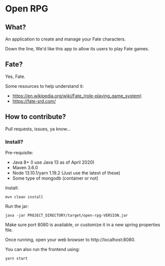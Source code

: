 # Open RPG
## What?

An application to create and manage your Fate characters.

Down the line, We'd like this app to allow its users to play Fate games.

## Fate?

Yes, Fate.

Some resources to help understand it:

- https://en.wikipedia.org/wiki/Fate_(role-playing_game_system)
- https://fate-srd.com/

## How to contribute?

Pull requests, issues, ya know...

### Install?

Pre-requisite:

- Java 8+ (I use Java 13 as of April 2020)
- Maven 3.6.0
- Node 13.10.1/yarn 1.19.2 (Just use the latest of these)
- Some type of mongodb (container or not)

Install:

    mvn clean install

Run the jar:

    java -jar PROJECT_DIRECTORY/target/open-rpg-VERSION.jar
    
Make sure port 8080 is available, or customize it in a new spring 
properties file.

Once running, open your web browser to http://localhost:8080.

You can also run the frontend using:

    yarn start
